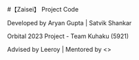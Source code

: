 #【Zaisei】 Project Code

Developed by Aryan Gupta | Satvik Shankar

Orbital 2023 Project - Team Kuhaku (5921)

Advised by Leeroy | Mentored by <>

